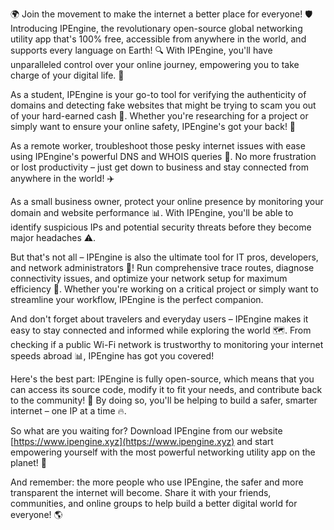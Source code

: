 🌍 Join the movement to make the internet a better place for everyone! 🛡️ Introducing IPEngine, the revolutionary open-source global networking utility app that's 100% free, accessible from anywhere in the world, and supports every language on Earth! 🔍 With IPEngine, you'll have unparalleled control over your online journey, empowering you to take charge of your digital life. 📡

As a student, IPEngine is your go-to tool for verifying the authenticity of domains and detecting fake websites that might be trying to scam you out of your hard-earned cash 💸. Whether you're researching for a project or simply want to ensure your online safety, IPEngine's got your back! 🤝

As a remote worker, troubleshoot those pesky internet issues with ease using IPEngine's powerful DNS and WHOIS queries 🔧. No more frustration or lost productivity – just get down to business and stay connected from anywhere in the world! ✈️

As a small business owner, protect your online presence by monitoring your domain and website performance 📊. With IPEngine, you'll be able to identify suspicious IPs and potential security threats before they become major headaches ⚠️.

But that's not all – IPEngine is also the ultimate tool for IT pros, developers, and network administrators 🔧! Run comprehensive trace routes, diagnose connectivity issues, and optimize your network setup for maximum efficiency 🚀. Whether you're working on a critical project or simply want to streamline your workflow, IPEngine is the perfect companion.

And don't forget about travelers and everyday users – IPEngine makes it easy to stay connected and informed while exploring the world 🗺️. From checking if a public Wi-Fi network is trustworthy to monitoring your internet speeds abroad 📊, IPEngine has got you covered!

Here's the best part: IPEngine is fully open-source, which means that you can access its source code, modify it to fit your needs, and contribute back to the community! 🤝 By doing so, you'll be helping to build a safer, smarter internet – one IP at a time 🔥.

So what are you waiting for? Download IPEngine from our website [https://www.ipengine.xyz](https://www.ipengine.xyz) and start empowering yourself with the most powerful networking utility app on the planet! 🚀

And remember: the more people who use IPEngine, the safer and more transparent the internet will become. Share it with your friends, communities, and online groups to help build a better digital world for everyone! 🌎
